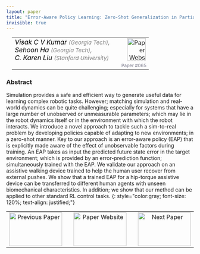 ```yaml
---
layout: paper
title: "Error-Aware Policy Learning: Zero-Shot Generalization in Partially Observable Dynamic Environments"
invisible: true
---
```

<table width = "95%" style="padding-left: 15px; margin-left: auto; margin-right: 10px;">
<tr><td style = "vertical-align: top; padding-right: 25px;" rowspan="2">
<span style="color:black; font-size: 110%;"><i>
Visak C V Kumar <span style="color:gray; font-size: 85%">(Georgia Tech)</span><span style="color:gray; font-size: 100%">,</span><br>  Sehoon Ha <span style="color:gray; font-size: 85%">(Georgia Tech)</span><span style="color:gray; font-size: 100%">,</span><br>  C. Karen  Liu <span style="color:gray; font-size: 85%">(Stanford University)</span>
</i></span>
</td>
<td style="text-align: right;"><a href="http://www.roboticsproceedings.org/rss17/p065.pdf"><img src="{{ site.baseurl }}/images/paper_link.png" alt="Paper Website" width = "50"  height = "60"/></a><br>     </td>
</tr>
<tr>
<td style="color:#777789; text-align:right; font-size: 75%; margin-right:10px;">Paper&nbsp;#065</td>
</tr>
</table>


### Abstract
Simulation provides a safe and efficient way to generate useful data for learning complex robotic tasks. However; matching simulation and real-world dynamics can be quite challenging; especially for systems that have a large number of unobserved or unmeasurable parameters; which may lie in the robot dynamics itself or in the environment with which the robot interacts. We introduce a novel approach to tackle such a sim-to-real problem by developing policies capable of adapting to new environments; in a zero-shot manner. Key to our approach is an error-aware policy (EAP) that is explicitly made aware of the effect of unobservable factors during training. An EAP takes as input the predicted future state error in the target environment; which is provided by an error-prediction function; simultaneously trained with the EAP. We validate our approach on an assistive walking device trained to help the human user recover from external pushes. We show that a trained EAP for a hip-torque assistive device can be transferred to different human agents with unseen biomechanical characteristics. In addition; we show that our method can be applied to other standard RL control tasks.
{: style="color:gray; font-size: 120%; text-align: justified;"}



<table width="100%">
 <tr>
    <td style="width: 30%; text-align: center;"><a href="{{ site.baseurl }}/program/papers/064/">
<img src="{{ site.baseurl }}/images/previous_icon.png"
       alt="Previous Paper" width = "142"  height = "90"/> 
</a> </td>
<td style="text-align: center;"><a href="{{ site.baseurl }}/program/papers">
<img src="{{ site.baseurl }}/images/overview_icon.png"
       alt="Paper Website" width = "142"  height = "90"/> 
</a> </td>
    <td style="width: 30%; text-align: center;"><a href="{{ site.baseurl }}/program/papers/066/">
    <img src="{{ site.baseurl }}/images/next_icon.png"
        alt="Next Paper" width = "142"  height = "90"/>
    </a></td>
</tr>
</table>